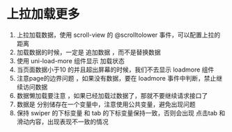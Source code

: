 # 上拉加载更多

1. 上拉加载数据，使用 scroll-view 的 @scrolltolower 事件，可以配置上拉的距离
2. 加载数据的时候，一定是 追加数据 ，而不是替换数据
3. 使用 uni-load-more 组件显示 加载状态
4. 当页面数据小于10 的并且超出屏幕的时候，我们不去显示  loadmore 组件
5. 注意page的边界问题 ，如果没有数据，要在 loadmore 事件中判断，禁止继续访问数据
6. 数据懒加载要注意 ，如果已经加载过数据了，那就不要继续请求接口了
7. 数据是 分别储存在一个变量中，注意使用公共变量，避免出现问题 
8. 保持 swiper 的下标变量 和 tab 的下标变量保持一致，否则会出现 点击tab 和滑动内容，出现表现不一致的情况
